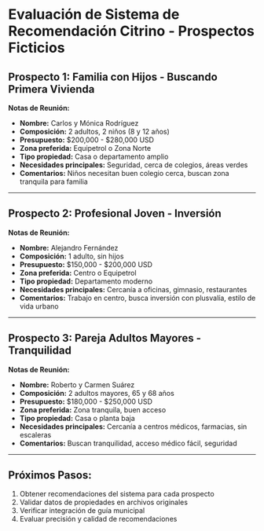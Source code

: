 # Evaluación de Sistema de Recomendación Citrino - Prospectos Ficticios

## Prospecto 1: Familia con Hijos - Buscando Primera Vivienda

**Notas de Reunión:**
- **Nombre:** Carlos y Mónica Rodríguez
- **Composición:** 2 adultos, 2 niños (8 y 12 años)
- **Presupuesto:** $200,000 - $280,000 USD
- **Zona preferida:** Equipetrol o Zona Norte
- **Tipo propiedad:** Casa o departamento amplio
- **Necesidades principales:** Seguridad, cerca de colegios, áreas verdes
- **Comentarios:** Niños necesitan buen colegio cerca, buscan zona tranquila para familia

---

## Prospecto 2: Profesional Joven - Inversión

**Notas de Reunión:**
- **Nombre:** Alejandro Fernández
- **Composición:** 1 adulto, sin hijos
- **Presupuesto:** $150,000 - $200,000 USD
- **Zona preferida:** Centro o Equipetrol
- **Tipo propiedad:** Departamento moderno
- **Necesidades principales:** Cercanía a oficinas, gimnasio, restaurantes
- **Comentarios:** Trabajo en centro, busca inversión con plusvalía, estilo de vida urbano

---

## Prospecto 3: Pareja Adultos Mayores - Tranquilidad

**Notas de Reunión:**
- **Nombre:** Roberto y Carmen Suárez
- **Composición:** 2 adultos mayores, 65 y 68 años
- **Presupuesto:** $180,000 - $250,000 USD
- **Zona preferida:** Zona tranquila, buen acceso
- **Tipo propiedad:** Casa o planta baja
- **Necesidades principales:** Cercanía a centros médicos, farmacias, sin escaleras
- **Comentarios:** Buscan tranquilidad, acceso médico fácil, seguridad

---

## Próximos Pasos:
1. Obtener recomendaciones del sistema para cada prospecto
2. Validar datos de propiedades en archivos originales
3. Verificar integración de guía municipal
4. Evaluar precisión y calidad de recomendaciones